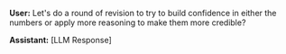 **User:**
Let's do a round of revision to try to build confidence in either the numbers or apply more reasoning to make them more credible? 

**Assistant:**
[LLM Response]

